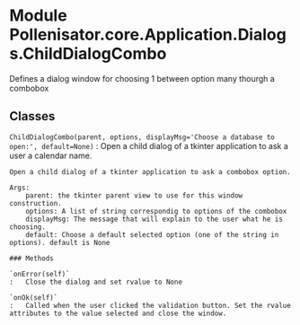 Module Pollenisator.core.Application.Dialogs.ChildDialogCombo
=============================================================
Defines a dialog window for choosing 1 between option many thourgh a combobox

Classes
-------

`ChildDialogCombo(parent, options, displayMsg='Choose a database to open:', default=None)`
:   Open a child dialog of a tkinter application to ask a user a calendar name.
    
    Open a child dialog of a tkinter application to ask a combobox option.
    
    Args:
        parent: the tkinter parent view to use for this window construction.
        options: A list of string correspondig to options of the combobox
        displayMsg: The message that will explain to the user what he is choosing.
        default: Choose a default selected option (one of the string in options). default is None

    ### Methods

    `onError(self)`
    :   Close the dialog and set rvalue to None

    `onOk(self)`
    :   Called when the user clicked the validation button. Set the rvalue attributes to the value selected and close the window.